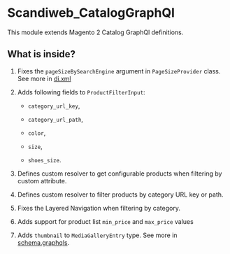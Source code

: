 # Scandiweb_CatalogGraphQl

This module extends Magento 2 Catalog GraphQl definitions.

## What is inside?

1. Fixes the `pageSizeBySearchEngine` argument in `PageSizeProvider` class. See more in [di.xml](./src/etc/di.xml)

2. Adds following fields to `ProductFilterInput`:

    - `category_url_key`, 

    - `category_url_path`,

    - `color`, 

    - `size`, 

    - `shoes_size`.

3. Defines custom resolver to get configurable products when filtering by custom attribute.

4. Defines custom resolver to filter products by category URL key or path.

5. Fixes the Layered Navigation when filtering by category.

6. Adds support for product list `min_price` and `max_price` values

7. Adds `thumbnail` to `MediaGalleryEntry` type. See more in [schema.graphqls](./src/etc/schema.graphqls).

